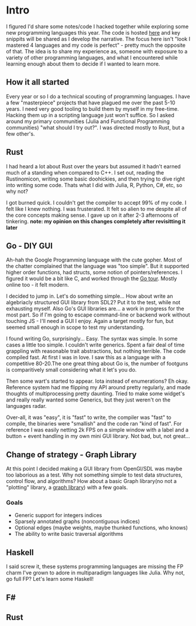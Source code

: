 # Intro
I figured I'd share some notes/code I hacked together while exploring some new programming languages this year. The code is hosted [here](https://github.com/caseykneale/PickingALanguage2020/tree/main/fieldnotes/learning_new_things) and key snippits will be shared as I develop the narrative. The focus here isn't "look I mastered 4 languages and my code is perfect" - pretty much the opposite of that. The idea is to share my experience as, someone with exposure to a variety of other programming languages, and what I encountered while learning enough about them to decide if I wanted to learn more.

## How it all started
Every year or so I do a technical scouting of programming languages. I have a few "masterpiece" projects that have plagued me over the past 5-10 years. I need very good tooling to build them by myself in my free-time. Hacking them up in a scripting language just won't suffice. So I asked around my primary communities (Julia and Functional Programming communities) "what should I try out?". I was directed mostly to Rust, but a few other's.

## Rust
I had heard a lot about Rust over the years but assumed it hadn't earned much of a standing when compared to C++. I set out, reading the Rustinomicon, writing some basic doohickies, and then trying to dive right into writing some code. Thats what I did with Julia, R, Python, C#, etc, so why not? 

I got burned quick. I couldn't get the compiler to accept 99% of my code. I felt like I knew nothing. I was frusterated. It felt so alien to me despite all of the core concepts making sense. I gave up on it after 2-3 afternoons of tinkering. **note: my opinion on this changes completely after revisitting it later**

## Go - DIY GUI
Ah-hah the Google Programming language with the cute gopher. Most of the chatter complained that the language was "too simple". But it supported higher order functions, had structs, some notion of pointers/references. I figured it would be a bit like C, and worked through the [Go tour](https://tour.golang.org/welcome/1). Mostly online too - it felt modern.

I decided to jump in. Let's do something simple... How about write an algebriacly structured GUI library from SDL2? Put it to the test, while not exhausting myself.  Also Go's GUI libraries are... a work in progress for the most part. So if I'm going to escape command-line or backend work without touching JS - I'll need a GUI I enjoy. Again a target mostly for fun, but seemed small enough in scope to test my understanding.

I found writing Go, surprisingly... Easy. The syntax was simple. In some cases a little too simple. I couldn't write generics. Spent a fair deal of time grappling with reasonable trait abstractions, but nothing terrible. The code compiled fast. At first I was in love. I saw this as a language with a competitive 80-20.The one great thing about Go is, the number of footguns is comparitively small considering what it let's you do. 

Then some wart's started to appear. Iota instead of enumerations? Eh okay. Reference system had me flipping my API around pretty regularly, and made thoughts of multiprocessing pretty daunting. Tried to make some widget's and really really wanted some Generics, but they just weren't on the languages radar. 

Over-all, it was "easy", it is "fast" to write, the compiler was "fast" to compile, the binaries were "smallish" and the code ran "kind of fast". For reference I was easily netting 2k FPS on a simple window with a label and a button + event handling in my own mini GUI library. Not bad, but, not great... 

## Change of strategy - Graph Library
At this point I decided making a GUI library from OpenGl/SDL was maybe too laborious as a test. Why not something simple to test data structures, control flow, and algorithms? How about a basic Graph library(no not a "plotting" library, a [graph library](https://en.wikipedia.org/wiki/Graph_theory)) with a few goals.

### Goals
- Generic support for integers indices
- Sparsely annotated graphs (noncontiguous indices)
- Optional edges (maybe weights, maybe thunked functions, who knows)
- The ability to write basic traversal algorithms

## Haskell
I said screw it, these systems programming languages are missing the FP charm I've grown to adore in multiparadigm languages like Julia. Why not, go full FP? Let's learn some Haskell!

## F#

## Rust


